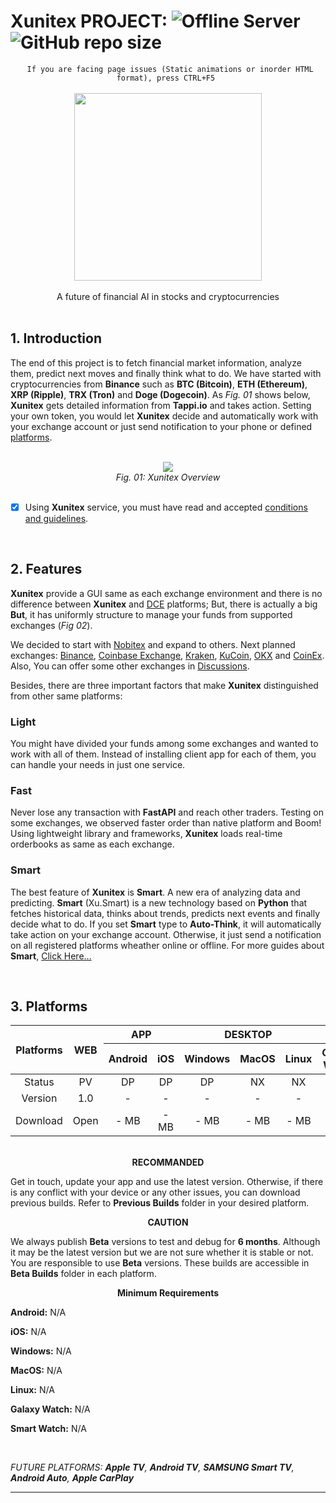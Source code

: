 # Xunitex PROJECT: ![Offline Server](https://img.shields.io/website?down_color=red&down_message=Offline&label=xunitex.ir&logo=internetexplorer&logoColor=white&up_color=00C853&up_message=Ready&url=http%3A%2F%2F45.156.185.32%2F) ![GitHub repo size](https://img.shields.io/github/repo-size/fmohtadi99/xunitex?label=Repository%20Size&logo=github&logoColor=white)

<div align="center"><code> If you are facing page issues (Static animations or inorder HTML format), press CTRL+F5 </code></div>

<br />

<div align="center"><img height="300" src="https://s22.picofile.com/file/8448491076/GithubLogo.png" /></div>

<br />

<div align="center">
  A future of financial AI in stocks and cryptocurrencies
</div>

<br/>

## 1. Introduction
                
The end of this project is to fetch financial market information, analyze them, predict next moves and finally think what to do. We have started with cryptocurrencies from **Binance** such as **BTC (Bitcoin)**, **ETH (Ethereum)**, **XRP (Ripple)**, **TRX (Tron)** and **Doge (Dogecoin)**. As _Fig. 01_ shows below, **Xunitex** gets detailed information from **Tappi.io** and takes action. Setting your own token, you would let **Xunitex** decide and automatically work with your exchange account or just send notification to your phone or defined [platforms](#2-Platforms).
      
<br />

<div align="center"><img src="https://s23.picofile.com/file/8448479992/backendgif.gif"/></div>
<div align="center"><i>Fig. 01: Xunitex Overview</i></div>

<br />

- [X] Using **Xunitex** service, you must have read and accepted [conditions and guidelines](/Agreement.md).

<br />   

## 2. Features

**Xunitex** provide a GUI same as each exchange environment and there is no difference between **Xunitex** and [DCE](https://github.com/fmohtadi99/Xunitex/wiki/Cryptocurrency#digital-cryptocurrency-exchange-dce) platforms; But, there is actually a big **But**, it has uniformly structure to manage your funds from supported exchanges (_Fig 02_).

We decided to start with [Nobitex](https://nobitex.ir/) and expand to others. Next planned exchanges: [Binance](https://www.binance.com/), [Coinbase Exchange](https://pro.coinbase.com/), [Kraken](https://www.kraken.com/), [KuCoin](https://www.kucoin.com/), [OKX](https://www.okx.com/) and [CoinEx](https://www.coinex.com/). Also, You can offer some other exchanges in [Discussions](/discussions/2).

Besides, there are three important factors that make **Xunitex** distinguished from other same platforms:

### Light

You might have divided your funds among some exchanges and wanted to work with all of them. Instead of installing client app for each of them, you can handle your needs in just one service. 

### Fast

Never lose any transaction with **FastAPI** and reach other traders. Testing on some exchanges, we observed faster order than native platform and Boom! Using lightweight library and frameworks, **Xunitex** loads real-time orderbooks as same as each exchange.
 
### Smart

The best feature of **Xunitex** is **Smart**. A new era of analyzing data and predicting. **Smart** (Xu.Smart) is a new technology based on **Python** that fetches historical data, thinks about trends, predicts next events and finally decide what to do. If you set **Smart** type to **Auto-Think**, it will automatically take action on your exchange account. Otherwise, it just send a notification on all registered platforms wheather online or offline.
For more guides about **Smart**, [Click Here...](/Toturial.md)

<br />

## 3. Platforms

<table align="center">
<thead>
  <tr>
    <th align="center" rowspan="2">Platforms</th>
    <th align="center" rowspan="2">WEB</th>
    <th align="center" colspan="2">APP</th>
    <th align="center" colspan="3">DESKTOP</th>
    <th align="center" colspan="2">WEAR</th>
  </tr>
  <tr>
    <th align="center">Android</th>
    <th align="center">iOS</th>
    <th align="center"">Windows</th>
    <th align="center">MacOS</th>
    <th align="center">Linux</th>
    <th align="center">Galaxy Watch</th>
    <th align="center">Smart Watch</th>
  </tr>
</thead>
<tbody>
  <tr>
    <td align="center">Status</td>
    <td align="center">PV</td>
    <td align="center">DP</td>
    <td align="center">DP</td>
    <td align="center">DP</td>
    <td align="center">NX</td>
    <td align="center">NX</td>
    <td align="center">NX</td>
    <td align="center">NX</td>
  </tr>
  <tr>
    <td align="center">Version</td>
    <td align="center">1.0</td>
    <td align="center">-</td>
    <td align="center">-</td>
    <td align="center">-</td>
    <td align="center">-</td>
    <td align="center">-</td>
    <td align="center">-</td>
    <td align="center">-</td>
  </tr>
  <tr>
    <td align="center">Download</td>
    <td align="center">Open</td>
    <td align="center">- MB</td>
    <td align="center">- MB</td>
    <td align="center">- MB</td>
    <td align="center">- MB</td>
    <td align="center">- MB</td>
    <td align="center">- MB</td>
    <td align="center">- MB</td>
  </tr>
</tbody>
</table>

<br />

<div align="center"><b>RECOMMANDED</b></div>

Get in touch, update your app and use the latest version. Otherwise, if there is any conflict with your device or any other issues, you can download previous builds. Refer to **Previous Builds** folder in your desired platform.

<div align="center"><b>CAUTION</b></div>

We always publish **Beta** versions to test and debug for **6 months**. Although it may be the latest version but we are not sure whether it is stable or not. You are responsible to use **Beta** versions. These builds are accessible in **Beta Builds** folder in each platform.

<div align="center"><b>Minimum Requirements</b></div>

**Android:** N/A

**iOS:** N/A

**Windows:** N/A

**MacOS:** N/A

**Linux:** N/A

**Galaxy Watch:** N/A

**Smart Watch:** N/A

<br />

_FUTURE PLATFORMS: **Apple TV**, **Android TV**, **SAMSUNG Smart TV**, **Android Auto**, **Apple CarPlay**_
___
